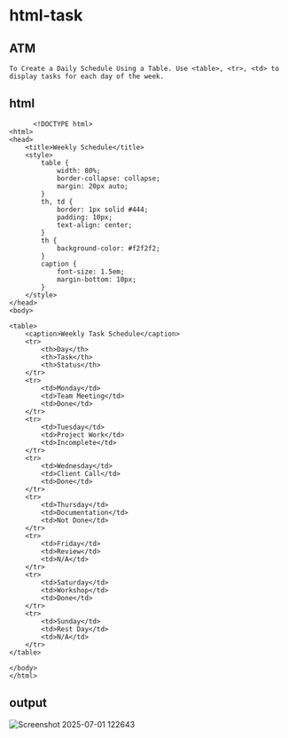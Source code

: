 # html-task

## ATM

   ``To Create a Daily Schedule Using a Table. Use <table>, <tr>, <td> to display tasks for each day of the week.``

## html

```
      <!DOCTYPE html>
<html>
<head>
    <title>Weekly Schedule</title>
    <style>
        table {
            width: 80%;
            border-collapse: collapse;
            margin: 20px auto;
        }
        th, td {
            border: 1px solid #444;
            padding: 10px;
            text-align: center;
        }
        th {
            background-color: #f2f2f2;
        }
        caption {
            font-size: 1.5em;
            margin-bottom: 10px;
        }
    </style>
</head>
<body>

<table>
    <caption>Weekly Task Schedule</caption>
    <tr>
        <th>Day</th>
        <th>Task</th>
        <th>Status</th>
    </tr>
    <tr>
        <td>Monday</td>
        <td>Team Meeting</td>
        <td>Done</td>
    </tr>
    <tr>
        <td>Tuesday</td>
        <td>Project Work</td>
        <td>Incomplete</td>
    </tr>
    <tr>
        <td>Wednesday</td>
        <td>Client Call</td>
        <td>Done</td>
    </tr>
    <tr>
        <td>Thursday</td>
        <td>Documentation</td>
        <td>Not Done</td>
    </tr>
    <tr>
        <td>Friday</td>
        <td>Review</td>
        <td>N/A</td>
    </tr>
    <tr>
        <td>Saturday</td>
        <td>Workshop</td>
        <td>Done</td>
    </tr>
    <tr>
        <td>Sunday</td>
        <td>Rest Day</td>
        <td>N/A</td>
    </tr>
</table>

</body>
</html>
```
## output
![Screenshot 2025-07-01 122643](https://github.com/user-attachments/assets/9e11efd4-415d-4a21-83a9-e4676ce387e6)
